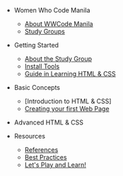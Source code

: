 <!--
  UPDATE THIS:

  Update your sidebar to populate contents and resources

  No need to add title in the document markdown since the title in
  the sidebar is automatically added in the document.

  See https://docsify.js.org/#/configuration?id=autoheader
-->
- Women Who Code Manila
  - [About WWCode Manila](wwcodemanila/about.md)
  - [Study Groups](wwcodemanila/study_groups.md)

- Getting Started
  - [About the Study Group](README.md)
  - [Install Tools](getting_started/install_tools.md)
  - [Guide in Learning HTML &amp; CSS](getting_started/guide.md)

- Basic Concepts
  - [Introduction to HTML &amp; CSS]
  - [Creating your first Web Page](getting_started/creating_your_first_webpage.md)

- Advanced HTML &amp; CSS

- Resources
  - [References](resources/references.md)
  - [Best Practices]()
  - [Let's Play and Learn!](resources/play_and_learn.md)